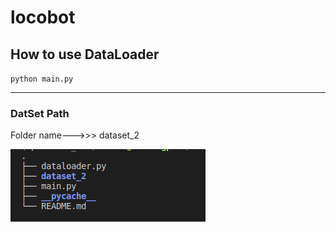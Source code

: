 # locobot


## How to use DataLoader

`python main.py`


---
### DatSet Path

Folder name--->>> dataset_2

![Project Stracture](./doc/img.png)